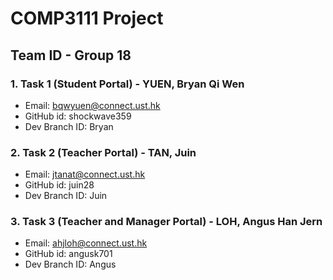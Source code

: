 # COMP3111 Project

## Team ID - Group 18

### 1. Task 1 (Student Portal) - YUEN, Bryan Qi Wen
- Email: bqwyuen@connect.ust.hk
- GitHub id: shockwave359
- Dev Branch ID: Bryan

### 2. Task 2 (Teacher Portal) - TAN, Juin
- Email: jtanat@connect.ust.hk
- GitHub id: juin28
- Dev Branch ID: Juin

### 3. Task 3 (Teacher and Manager Portal) - LOH, Angus Han Jern
- Email: ahjloh@connect.ust.hk
- GitHub id: angusk701
- Dev Branch ID: Angus
